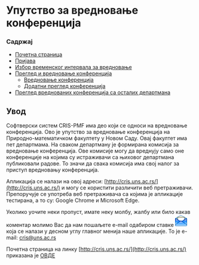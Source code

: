 # Упутство за вредновање конференција

### Садржај

- [Почетна страница](./vrednovanje/konferencije/pocetnaStranica.md)
- [Пријава](./vrednovanje/konferencije/prijava.md)
- [Избор временског интервала за вредновање](./vrednovanje/konferencije/izborIntervala.md)
- [Преглед и вредновање конференција](./vrednovanje/konferencije/pregledIVrednovanjeKonferencija.md)
    - [Вредновање конференција](./vrednovanje/konferencije/vrednovanjeKonferencija.md)
    - [Додатни преглед конференција](./vrednovanje/konferencije/dodatniPregledKonferencija.md)
- [Преглед вреднованих конференција са осталих департмана](./vrednovanje/konferencije/samoPregledanjeKonferencija.md)

## Увод

Софтверски систем CRIS-PMF има део који се односи на вредновање конференција. Ово је упутство за вредновање конференција на Природно-математичком факултету у Новом Саду. Овај факултет има пет департмама. На сваком департману је формирана комисија за
вредновање конференција. Ове комисије могу да вреднују само оне конференције на којима су истраживачи са њиховог департмана публиковали радове. То значи да свака комисија има свој налог за приступ вредновању конференција.

Апликација се налази на овој адреси: [http://cris.uns.ac.rs/](http://cris.uns.ac.rs/) и могу се користити различити веб претраживачи. Препоручује се употреба веб претраживача са којима је апликације
тестирана, а то су: Google Chrome и Microsoft Edge.

Уколико уочите неки пропуст, имате неку молбу, жалбу или било какав коментар молимо Вас да нам пошаљете e-mail одабиром ставке ![image](./images/email.png) која се налази у десном углу главног
менија наше апликације. То је e-mail: cris@uns.ac.rs

Почетна страница на линку [http://cris.uns.ac.rs/](http://cris.uns.ac.rs/) приказана је [ОВДЕ](./vrednovanje/konferencije/pocetnaStranica.md)

